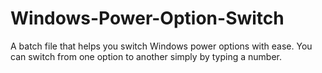 # Windows-Power-Option-Switch
A batch file that helps you switch Windows power options with ease.
You can switch from one option to another simply by typing a number.
